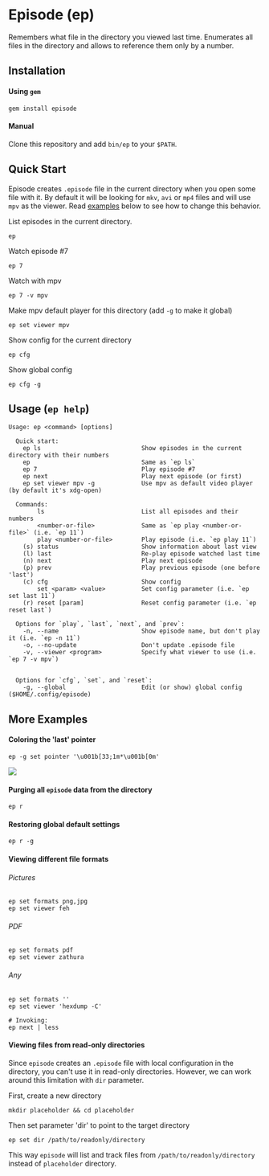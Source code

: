 # Episode (ep)
Remembers what file in the directory you viewed last time.
Enumerates all files in the directory and allows to reference them only by a number.

## Installation

#### Using `gem`
```
gem install episode
```

#### Manual
Clone this repository and add `bin/ep` to your `$PATH`.

## Quick Start

Episode creates `.episode` file in the current directory when you open some file with it. By default it will be looking for `mkv`, `avi` or `mp4` files and will use `mpv` as the viewer. Read [examples](#viewing-different-file-formats) below to see how to change this behavior.

List episodes in the current directory.
```
ep
``` 

Watch episode #7
```
ep 7
```

Watch with mpv
```
ep 7 -v mpv
``` 

Make mpv default player for this directory (add `-g` to make it global)
```
ep set viewer mpv
```

Show config for the current directory
```
ep cfg
```

Show global config
```
ep cfg -g
```

## Usage (`ep help`)
```
Usage: ep <command> [options]  
 
  Quick start:
    ep ls                            Show episodes in the current directory with their numbers
    ep                               Same as `ep ls`
    ep 7                             Play episode #7
    ep next                          Play next episode (or first)
    ep set viewer mpv -g             Use mpv as default video player (by default it's xdg-open)

  Commands:
        ls                           List all episodes and their numbers
        <number-or-file>             Same as `ep play <number-or-file>` (i.e. `ep 11`)
        play <number-or-file>        Play episode (i.e. `ep play 11`) 
    (s) status                       Show information about last view
    (l) last                         Re-play episode watched last time 
    (n) next                         Play next episode
    (p) prev                         Play previous episode (one before 'last') 
    (c) cfg                          Show config
        set <param> <value>          Set config parameter (i.e. `ep set last 11`)
    (r) reset [param]                Reset config parameter (i.e. `ep reset last`)

  Options for `play`, `last`, `next`, and `prev`:
    -n, --name                       Show episode name, but don't play it (i.e. `ep -n 11`)
    -o, --no-update                  Don't update .episode file
    -v, --viewer <program>           Specify what viewer to use (i.e. `ep 7 -v mpv`)


  Options for `cfg`, `set`, and `reset`:
    -g, --global                     Edit (or show) global config ($HOME/.config/episode)
```

## More Examples

#### Coloring the 'last' pointer
```
ep -g set pointer '\u001b[33;1m*\u001b[0m'
```
<img src="https://static.hedlx.org/episode_coloring_pointer.png">

#### Purging all `episode` data from the directory
```
ep r
```

#### Restoring global default settings
```
ep r -g
```

#### Viewing different file formats

###### Pictures
```
ep set formats png,jpg
ep set viewer feh
```

###### PDF
```
ep set formats pdf
ep set viewer zathura
```

###### Any
```
ep set formats ''
ep set viewer 'hexdump -C'

# Invoking:
ep next | less
```

#### Viewing files from read-only directories
Since `episode` creates an `.episode` file with local configuration in the directory, you can't use it in read-only directories.
However, we can work around this limitation with `dir` parameter. 

First, create a new directory
```
mkdir placeholder && cd placeholder
```

Then set parameter 'dir' to point to the target directory
```
ep set dir /path/to/readonly/directory
```

This way `episode` will list and track files from `/path/to/readonly/directory` instead of `placeholder` directory.